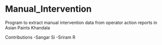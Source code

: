 # Manual_Intervention
Program to extract manual intervention data from operator action reports in Asian Paints Khandala

Contributions
-Sangar Si
-Sriram R

